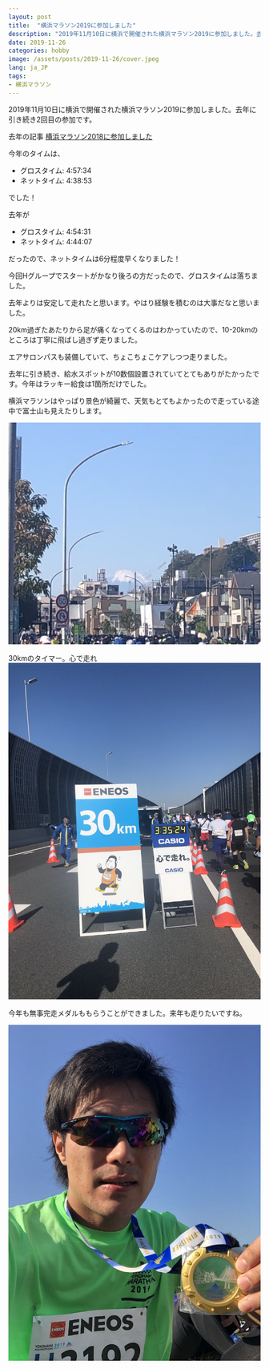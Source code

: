 ```yaml
---
layout: post
title:  "横浜マラソン2019に参加しました"
description: "2019年11月10日に横浜で開催された横浜マラソン2019に参加しました。去年に引き続き2回目の参加です。"
date: 2019-11-26
categories: hobby
image: /assets/posts/2019-11-26/cover.jpeg
lang: ja_JP
tags:
- 横浜マラソン
---
```


2019年11月10日に横浜で開催された横浜マラソン2019に参加しました。去年に引き続き2回目の参加です。

去年の記事 [横浜マラソン2018に参加しました](https://masamichiueta.github.io/hobby/2018/11/07/yokohama-marathon-2018.html)

今年のタイムは、

- グロスタイム: 4:57:34
- ネットタイム: 4:38:53

でした！

去年が

- グロスタイム: 4:54:31
- ネットタイム: 4:44:07

だったので、ネットタイムは6分程度早くなりました！

今回Hグループでスタートがかなり後ろの方だったので、グロスタイムは落ちました。

去年よりは安定して走れたと思います。やはり経験を積むのは大事だなと思いました。

20km過ぎたあたりから足が痛くなってくるのはわかっていたので、10-20kmのところは丁寧に飛ばし過ぎず走りました。

エアサロンパスも装備していて、ちょこちょこケアしつつ走りました。

去年に引き続き、給水スポットが10数個設置されていてとてもありがたかったです。今年はラッキー給食は1箇所だけでした。

横浜マラソンはやっぱり景色が綺麗で、天気もとてもよかったので走っている途中で富士山も見えたりします。

![横浜マラソンの富士山](/assets/posts/2019-11-26/fujisan.jpeg "横浜マラソンの富士山")

30kmのタイマー。心で走れ
![30km](/assets/posts/2019-11-26/30km.jpeg "30km")


今年も無事完走メダルももらうことができました。来年も走りたいですね。

![横浜マラソン](/assets/posts/2019-11-26/goal.jpeg "横浜マラソン")